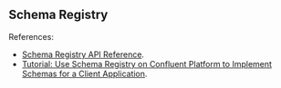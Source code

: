 Schema Registry
---

References:
- [Schema Registry API Reference](https://docs.confluent.io/platform/current/schema-registry/develop/api.html).
- [Tutorial: Use Schema Registry on Confluent Platform to Implement Schemas for a Client Application](https://docs.confluent.io/platform/current/schema-registry/schema_registry_onprem_tutorial.html#tutorial-use-curl-with-schema-registry).

